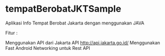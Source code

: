 # tempatBerobatJKTSample
Aplikasi Info Tempat Berobat Jakarta dengan menggunakan JAVA

Fitur :

Menggunakan API dari Jakarta API http://api.jakarta.go.id/
Menggunakan Fast Android Networking untuk Rest API
